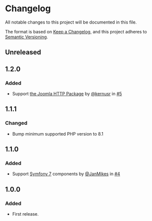 # Changelog

All notable changes to this project will be documented in this file.

The format is based on [Keep a Changelog](https://keepachangelog.com/en/1.0.0/), and this project adheres to [Semantic Versioning](https://semver.org/spec/v2.0.0.html).

## Unreleased

## 1.2.0

### Added

-   Support [the Joomla HTTP Package](https://github.com/joomla-framework/http) by [\@kernusr](https://github.com/kernusr) in [\#5](https://github.com/psr-discovery/http-client-implementations/pull/5)

## 1.1.1

### Changed

-   Bump minimum supported PHP version to 8.1

## 1.1.0

### Added

-   Support [Symfony 7](https://symfony.com/7) components by [\@JanMikes](https://github.com/JanMikes) in [\#4](https://github.com/psr-discovery/http-client-implementations/pull/4)

## 1.0.0

### Added

-   First release.
